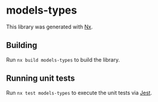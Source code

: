 # models-types

This library was generated with [Nx](https://nx.dev).

## Building

Run `nx build models-types` to build the library.

## Running unit tests

Run `nx test models-types` to execute the unit tests via [Jest](https://jestjs.io).
